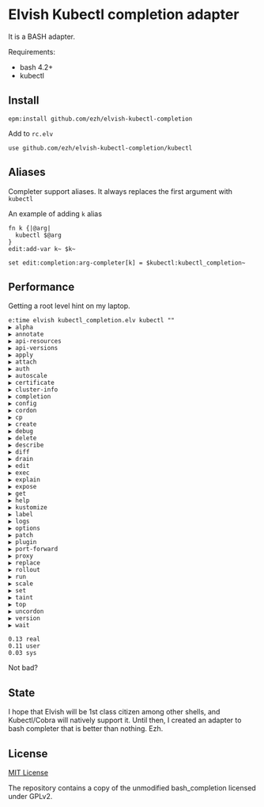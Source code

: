 # Elvish Kubectl completion adapter

It is a BASH adapter.

Requirements:
* bash 4.2+
* kubectl

## Install

```
epm:install github.com/ezh/elvish-kubectl-completion
```

Add to `rc.elv`
```
use github.com/ezh/elvish-kubectl-completion/kubectl
```

## Aliases

Completer support aliases. It always replaces the first argument with `kubectl`

An example of adding `k` alias

```
fn k {|@arg|
  kubectl $@arg
}
edit:add-var k~ $k~

set edit:completion:arg-completer[k] = $kubectl:kubectl_completion~
```

## Performance

Getting a root level hint on my laptop.

```
e:time elvish kubectl_completion.elv kubectl ""
▶ alpha
▶ annotate
▶ api-resources
▶ api-versions
▶ apply
▶ attach
▶ auth
▶ autoscale
▶ certificate
▶ cluster-info
▶ completion
▶ config
▶ cordon
▶ cp
▶ create
▶ debug
▶ delete
▶ describe
▶ diff
▶ drain
▶ edit
▶ exec
▶ explain
▶ expose
▶ get
▶ help
▶ kustomize
▶ label
▶ logs
▶ options
▶ patch
▶ plugin
▶ port-forward
▶ proxy
▶ replace
▶ rollout
▶ run
▶ scale
▶ set
▶ taint
▶ top
▶ uncordon
▶ version
▶ wait

0.13 real
0.11 user
0.03 sys
```

Not bad?

## State

I hope that Elvish will be 1st class citizen among other shells, and Kubectl/Cobra will natively support it.
Until then, I created an adapter to bash completer that is better than nothing. Ezh.

## License

[MIT License](https://choosealicense.com/licenses/mit/)

The repository contains a copy of the unmodified bash_completion licensed under GPLv2.